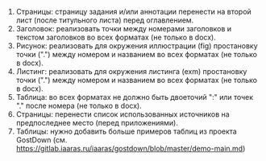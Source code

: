 1. Страницы: страницу задания и/или аннотации перенести на второй лист (после титульного листа) перед оглавлением.
1. Заголовок: реализовать точки между номерами заголовков и текстом заголовков во всех форматах (не только в docx).
1. Рисунок: реализовать для окружения иллюстрации (fig) простановку точки (".") между номером и названием во всех форматах (не только в docx).
1. Листинг: реализовать для окружения листинга (exm) простановку точки (".") между номером и названием во всех форматах (не только в docx).
1. Таблица: во всех форматах не должно быть двоеточий ":" или точек "." после номера  (не только в docx).
1. Страницы: перенести список использованных источников на предпоследнее место (перед приложениями).
1. Таблицы: нужно добавить больше примеров таблиц из проекта GostDown (см. https://gitlab.iaaras.ru/iaaras/gostdown/blob/master/demo-main.md)
